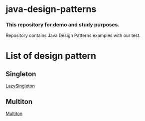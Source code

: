# java-design-patterns

### This repository for demo and  study purposes.

  Repository contains Java Design Patterns examples with our test.

# List of design pattern

## Singleton 
  [LazySingleton](https://github.com/a-f-larionov/java-design-patterns/blob/master/src/main/java/patterns/LazySingleton.java)

## Multiton
  [Multiton](https://github.com/a-f-larionov/java-design-patterns/blob/master/src/main/java/patterns/Multiton.java)
